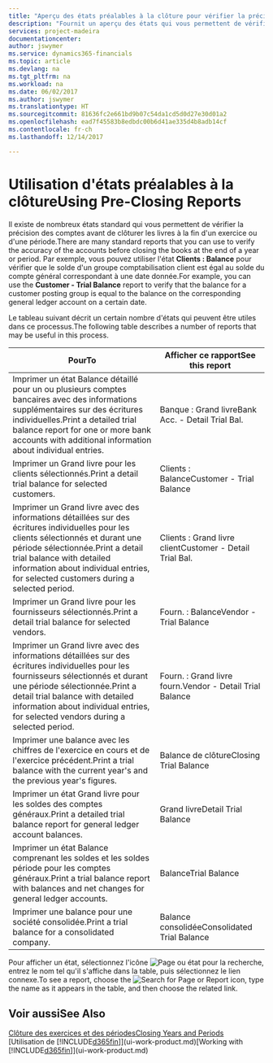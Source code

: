 ```yaml
---
title: "Aperçu des états préalables à la clôture pour vérifier la précision de compte | Microsoft Docs"
description: "Fournit un aperçu des états qui vous permettent de vérifier la précision des comptes avant de clôturer les livres à la fin d'un exercice ou d'une période."
services: project-madeira
documentationcenter: 
author: jswymer
ms.service: dynamics365-financials
ms.topic: article
ms.devlang: na
ms.tgt_pltfrm: na
ms.workload: na
ms.date: 06/02/2017
ms.author: jswymer
ms.translationtype: HT
ms.sourcegitcommit: 81636fc2e661bd9b07c54da1cd5d0d27e30d01a2
ms.openlocfilehash: ead7f45583b8edbdc00b6d41ae335d4b8adb14cf
ms.contentlocale: fr-ch
ms.lasthandoff: 12/14/2017

---
```

# <a name="using-pre-closing-reports"></a><span data-ttu-id="c8ae5-103">Utilisation d'états préalables à la clôture</span><span class="sxs-lookup"><span data-stu-id="c8ae5-103">Using Pre-Closing Reports</span></span>
<span data-ttu-id="c8ae5-104">Il existe de nombreux états standard qui vous permettent de vérifier la précision des comptes avant de clôturer les livres à la fin d'un exercice ou d'une période.</span><span class="sxs-lookup"><span data-stu-id="c8ae5-104">There are many standard reports that you can use to verify the accuracy of the accounts before closing the books at the end of a year or period.</span></span> <span data-ttu-id="c8ae5-105">Par exemple, vous pouvez utiliser l'état **Clients : Balance** pour vérifier que le solde d'un groupe comptabilisation client est égal au solde du compte général correspondant à une date donnée.</span><span class="sxs-lookup"><span data-stu-id="c8ae5-105">For example, you can use the **Customer - Trial Balance** report to verify that the balance for a customer posting group is equal to the balance on the corresponding general ledger account on a certain date.</span></span>

<span data-ttu-id="c8ae5-106">Le tableau suivant décrit un certain nombre d'états qui peuvent être utiles dans ce processus.</span><span class="sxs-lookup"><span data-stu-id="c8ae5-106">The following table describes a number of reports that may be useful in this process.</span></span>

| <span data-ttu-id="c8ae5-107">Pour</span><span class="sxs-lookup"><span data-stu-id="c8ae5-107">To</span></span> | <span data-ttu-id="c8ae5-108">Afficher ce rapport</span><span class="sxs-lookup"><span data-stu-id="c8ae5-108">See this report</span></span> |
| --- | --- |
| <span data-ttu-id="c8ae5-109">Imprimer un état Balance détaillé pour un ou plusieurs comptes bancaires avec des informations supplémentaires sur des écritures individuelles.</span><span class="sxs-lookup"><span data-stu-id="c8ae5-109">Print a detailed trial balance report for one or more bank accounts with additional information about individual entries.</span></span> |<span data-ttu-id="c8ae5-110">Banque : Grand livre</span><span class="sxs-lookup"><span data-stu-id="c8ae5-110">Bank Acc. - Detail Trial Bal.</span></span> |
| <span data-ttu-id="c8ae5-111">Imprimer un Grand livre pour les clients sélectionnés.</span><span class="sxs-lookup"><span data-stu-id="c8ae5-111">Print a detail trial balance for selected customers.</span></span> |<span data-ttu-id="c8ae5-112">Clients : Balance</span><span class="sxs-lookup"><span data-stu-id="c8ae5-112">Customer - Trial Balance</span></span> |
| <span data-ttu-id="c8ae5-113">Imprimer un Grand livre avec des informations détaillées sur des écritures individuelles pour les clients sélectionnés et durant une période sélectionnée.</span><span class="sxs-lookup"><span data-stu-id="c8ae5-113">Print a detail trial balance with detailed information about individual entries, for selected customers during a selected period.</span></span> |<span data-ttu-id="c8ae5-114">Clients : Grand livre client</span><span class="sxs-lookup"><span data-stu-id="c8ae5-114">Customer - Detail Trial Bal.</span></span> |
| <span data-ttu-id="c8ae5-115">Imprimer un Grand livre pour les fournisseurs sélectionnés.</span><span class="sxs-lookup"><span data-stu-id="c8ae5-115">Print a detail trial balance for selected vendors.</span></span> |<span data-ttu-id="c8ae5-116">Fourn. : Balance</span><span class="sxs-lookup"><span data-stu-id="c8ae5-116">Vendor - Trial Balance</span></span> |
| <span data-ttu-id="c8ae5-117">Imprimer un Grand livre avec des informations détaillées sur des écritures individuelles pour les fournisseurs sélectionnés et durant une période sélectionnée.</span><span class="sxs-lookup"><span data-stu-id="c8ae5-117">Print a detail trial balance with detailed information about individual entries, for selected vendors during a selected period.</span></span> |<span data-ttu-id="c8ae5-118">Fourn. : Grand livre fourn.</span><span class="sxs-lookup"><span data-stu-id="c8ae5-118">Vendor - Detail Trial Balance</span></span> |
| <span data-ttu-id="c8ae5-119">Imprimer une balance avec les chiffres de l'exercice en cours et de l'exercice précédent.</span><span class="sxs-lookup"><span data-stu-id="c8ae5-119">Print a trial balance with the current year's and the previous year's figures.</span></span> |<span data-ttu-id="c8ae5-120">Balance de clôture</span><span class="sxs-lookup"><span data-stu-id="c8ae5-120">Closing Trial Balance</span></span> |
| <span data-ttu-id="c8ae5-121">Imprimer un état Grand livre pour les soldes des comptes généraux.</span><span class="sxs-lookup"><span data-stu-id="c8ae5-121">Print a detailed trial balance report for general ledger account balances.</span></span> |<span data-ttu-id="c8ae5-122">Grand livre</span><span class="sxs-lookup"><span data-stu-id="c8ae5-122">Detail Trial Balance</span></span> |
| <span data-ttu-id="c8ae5-123">Imprimer un état Balance comprenant les soldes et les soldes période pour les comptes généraux.</span><span class="sxs-lookup"><span data-stu-id="c8ae5-123">Print a trial balance report with balances and net changes for general ledger accounts.</span></span> |<span data-ttu-id="c8ae5-124">Balance</span><span class="sxs-lookup"><span data-stu-id="c8ae5-124">Trial Balance</span></span> |
| <span data-ttu-id="c8ae5-125">Imprimer une balance pour une société consolidée.</span><span class="sxs-lookup"><span data-stu-id="c8ae5-125">Print a trial balance for a consolidated company.</span></span> |<span data-ttu-id="c8ae5-126">Balance consolidée</span><span class="sxs-lookup"><span data-stu-id="c8ae5-126">Consolidated Trial Balance</span></span> |

<span data-ttu-id="c8ae5-127">Pour afficher un état, sélectionnez l'icône ![Page ou état pour la recherche](media/ui-search/search_small.png "icône Page ou état pour la recherche"), entrez le nom tel qu'il s'affiche dans la table, puis sélectionnez le lien connexe.</span><span class="sxs-lookup"><span data-stu-id="c8ae5-127">To see a report, choose the ![Search for Page or Report](media/ui-search/search_small.png "Search for Page or Report icon") icon, type the name as it appears in the table, and then choose the related link.</span></span>

## <a name="see-also"></a><span data-ttu-id="c8ae5-128">Voir aussi</span><span class="sxs-lookup"><span data-stu-id="c8ae5-128">See Also</span></span>
[<span data-ttu-id="c8ae5-129">Clôture des exercices et des périodes</span><span class="sxs-lookup"><span data-stu-id="c8ae5-129">Closing Years and Periods</span></span>](year-close-years-periods.md)  
<span data-ttu-id="c8ae5-130">[Utilisation de [!INCLUDE[d365fin](includes/d365fin_md.md)]](ui-work-product.md)</span><span class="sxs-lookup"><span data-stu-id="c8ae5-130">[Working with [!INCLUDE[d365fin](includes/d365fin_md.md)]](ui-work-product.md)</span></span>


